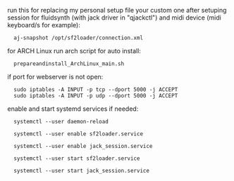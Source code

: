 run this for replacing  my personal setup file your custom one after  setuping session for fluidsynth (with jack driver in "qjackctl") and midi device (midi keyboard/s for example):

      aj-snapshot /opt/sf2loader/connection.xml

for ARCH Linux run arch script for auto install:

      prepareandinstall_ArchLinux_main.sh

if port for webserver is not open:
   
      sudo iptables -A INPUT -p tcp --dport 5000 -j ACCEPT
      sudo iptables -A INPUT -p udp --dport 5000 -j ACCEPT
  
  
enable and start systemd services if needed:


      systemctl --user daemon-reload

      systemctl --user enable sf2loader.service

      systemctl --user enable jack_session.service

      systemctl --user start sf2loader.service

      systemctl --user start jack_session.service


  


